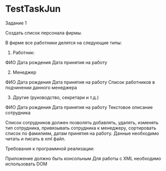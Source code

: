 # TestTaskJun
Задание 1

Создать список персонала фирмы.


В фирме все работники делятся на следующие типы:


1) Работник:

ФИО
Дата рождения
Дата принятия на работу

2) Менеджер

ФИО
Дата рождения
Дата принятия на работу
Список работников в подчинении данного менеджера

3) Другие (руководство, секретари и т.д.)

ФИО
Дата рождения
Дата принятия на работу
Текстовое описание сотрудника
 

Список сотрудников должен позволять добавлять, удалять, изменять тип сотрудника, привязывать сотрудника к менеджеру, сортировать список по фамилиям, датам принятия на работу. Данные необходимо читать и писать в xml файл.


Требования к программной реализации:

Приложение должно быть консольным
Для работы с XML необходимо использовать DOM
